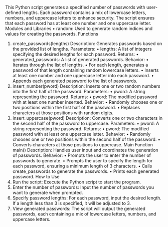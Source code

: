 This Python script generates a specified number of passwords with user-defined lengths. Each password contains a mix of lowercase letters, numbers, and uppercase letters to enhance security. The script ensures that each password has at least one number and one uppercase letter.
Modules and Libraries
•	random: Used to generate random indices and values for creating the passwords.
Functions
1. create_passwords(lengths)
Description: Generates passwords based on the provided list of lengths.
Parameters:
•	lengths: A list of integers specifying the desired lengths for each password.
Returns:
•	generated_passwords: A list of generated passwords.
Behavior:
•	Iterates through the list of lengths.
•	For each length, generates a password of that length containing random lowercase letters.
•	Inserts at least one number and one uppercase letter into each password.
•	Appends each generated password to the list of passwords.
2. insert_number(pword)
Description: Inserts one or two random numbers into the first half of the password.
Parameters:
•	pword: A string representing the password.
Returns:
•	pword: The modified password with at least one number inserted.
Behavior:
•	Randomly chooses one or two positions within the first half of the password.
•	Replaces characters at those positions with random digits.
3. insert_uppercase(pword)
Description: Converts one or two characters in the second half of the password to uppercase.
Parameters:
•	pword: A string representing the password.
Returns:
•	pword: The modified password with at least one uppercase letter.
Behavior:
•	Randomly chooses one or two positions within the second half of the password.
•	Converts characters at those positions to uppercase.
Main Function
main()
Description: Handles user input and coordinates the generation of passwords.
Behavior:
•	Prompts the user to enter the number of passwords to generate.
•	Prompts the user to specify the length for each password, ensuring a minimum length of 3 characters.
•	Calls create_passwords to generate the passwords.
•	Prints each generated password.
How to Use
1.	Run the script: Execute the Python script to start the program.
2.	Enter the number of passwords: Input the number of passwords you want to generate when prompted.
3.	Specify password lengths: For each password, input the desired length. If a length less than 3 is specified, it will be adjusted to 3.
4.	View generated passwords: The script will output the generated passwords, each containing a mix of lowercase letters, numbers, and uppercase letters.

